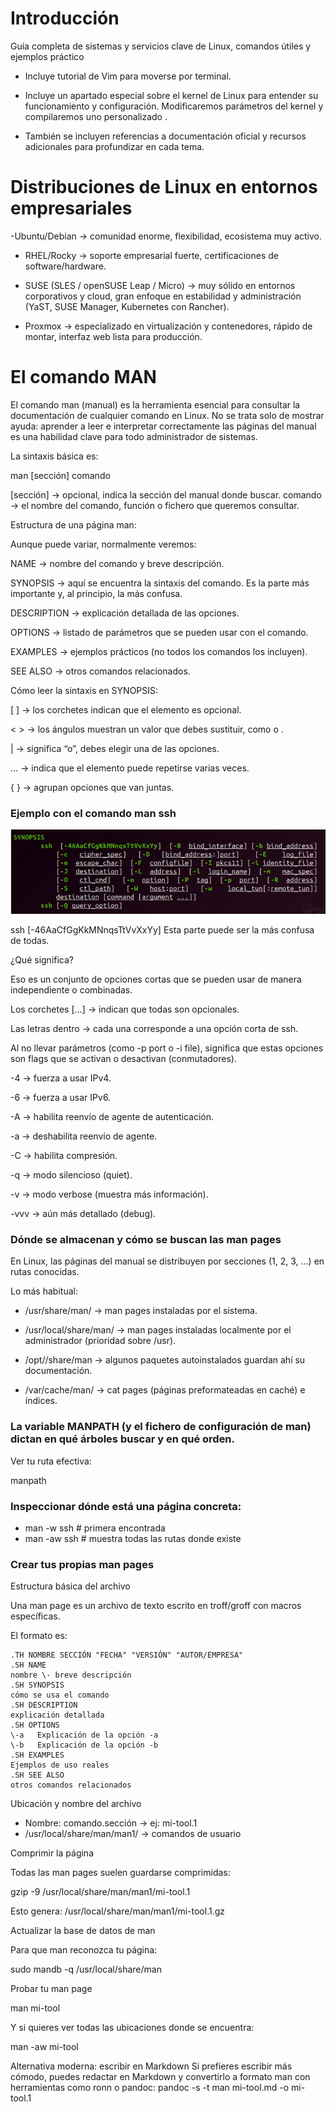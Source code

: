 # Introducción

Guía completa de sistemas y servicios clave de Linux, comandos útiles y ejemplos práctico 

- Incluye tutorial de Vim para moverse por terminal. 

- Incluye un apartado especial sobre el kernel de Linux para entender su funcionamiento y configuración. Modificaremos parámetros del kernel y compilaremos uno personalizado . 

- También se incluyen referencias a documentación oficial y recursos adicionales para profundizar en cada tema.

# Distribuciones de Linux en entornos empresariales

-Ubuntu/Debian → comunidad enorme, flexibilidad, ecosistema muy activo.

- RHEL/Rocky → soporte empresarial fuerte, certificaciones de software/hardware.

- SUSE (SLES / openSUSE Leap / Micro) → muy sólido en entornos corporativos y cloud, gran enfoque en estabilidad y administración (YaST, SUSE Manager, Kubernetes con Rancher).

- Proxmox → especializado en virtualización y contenedores, rápido de montar, interfaz web lista para producción.

# El comando MAN

El comando man (manual) es la herramienta esencial para consultar la documentación de cualquier comando en Linux. No se trata solo de mostrar ayuda: aprender a leer e interpretar correctamente las páginas del manual es una habilidad clave para todo administrador de sistemas.

La sintaxis básica es:

man [sección] comando

[sección] → opcional, indica la sección del manual donde buscar.
comando → el nombre del comando, función o fichero que queremos consultar.


Estructura de una página man:

Aunque puede variar, normalmente veremos:

NAME → nombre del comando y breve descripción.

SYNOPSIS → aquí se encuentra la sintaxis del comando. Es la parte más importante y, al principio, la más confusa.

DESCRIPTION → explicación detallada de las opciones.

OPTIONS → listado de parámetros que se pueden usar con el comando.

EXAMPLES → ejemplos prácticos (no todos los comandos los incluyen).

SEE ALSO → otros comandos relacionados.


Cómo leer la sintaxis en SYNOPSIS:

[ ] → los corchetes indican que el elemento es opcional.

< > → los ángulos muestran un valor que debes sustituir, como <file> o <user>.

| → significa “o”, debes elegir una de las opciones.

... → indica que el elemento puede repetirse varias veces.

{ } → agrupan opciones que van juntas.


### Ejemplo con el comando man ssh

![alt text](image.png)

ssh [-46AaCfGgKkMNnqsTtVvXxYy] 
Esta parte puede ser la más confusa de todas.

¿Qué significa?

Eso es un conjunto de opciones cortas que se pueden usar de manera independiente o combinadas.

Los corchetes [...] → indican que todas son opcionales.

Las letras dentro → cada una corresponde a una opción corta de ssh.

Al no llevar parámetros (como -p port o -i file), significa que estas opciones son flags que se activan o desactivan (conmutadores).

-4 → fuerza a usar IPv4.

-6 → fuerza a usar IPv6.

-A → habilita reenvío de agente de autenticación.

-a → deshabilita reenvío de agente.

-C → habilita compresión.

-q → modo silencioso (quiet).

-v → modo verbose (muestra más información).

-vvv → aún más detallado (debug).


### Dónde se almacenan y cómo se buscan las man pages

En Linux, las páginas del manual se distribuyen por secciones (1, 2, 3, …) en rutas conocidas. 

Lo más habitual:

- /usr/share/man/ → man pages instaladas por el sistema.

- /usr/local/share/man/ → man pages instaladas localmente por el administrador (prioridad sobre /usr).

- /opt/<paquete>/share/man → algunos paquetes autoinstalados guardan ahí su documentación.

- /var/cache/man/ → cat pages (páginas preformateadas en caché) e índices.

### La variable MANPATH (y el fichero de configuración de man) dictan en qué árboles buscar y en qué orden.

Ver tu ruta efectiva:

manpath

### Inspeccionar dónde está una página concreta:
-  man -w ssh     # primera encontrada
- man -aw ssh    # muestra todas las rutas donde existe


### Crear tus propias man pages

Estructura básica del archivo

Una man page es un archivo de texto escrito en troff/groff con macros específicas.

El formato es:

```
.TH NOMBRE SECCIÓN "FECHA" "VERSIÓN" "AUTOR/EMPRESA"
.SH NAME
nombre \- breve descripción
.SH SYNOPSIS
cómo se usa el comando
.SH DESCRIPTION
explicación detallada
.SH OPTIONS
\-a   Explicación de la opción -a  
\-b   Explicación de la opción -b
.SH EXAMPLES
Ejemplos de uso reales
.SH SEE ALSO
otros comandos relacionados
```

Ubicación y nombre del archivo

- Nombre: comando.sección → ej: mi-tool.1
- /usr/local/share/man/man1/   → comandos de usuario

Comprimir la página

Todas las man pages suelen guardarse comprimidas:

gzip -9 /usr/local/share/man/man1/mi-tool.1

Esto genera: /usr/local/share/man/man1/mi-tool.1.gz

Actualizar la base de datos de man

Para que man reconozca tu página:

sudo mandb -q /usr/local/share/man

Probar tu man page

man mi-tool

Y si quieres ver todas las ubicaciones donde se encuentra:

man -aw mi-tool

Alternativa moderna: escribir en Markdown
Si prefieres escribir más cómodo, puedes redactar en Markdown y convertirlo a formato man con herramientas como ronn o pandoc:
pandoc -s -t man mi-tool.md -o mi-tool.1
